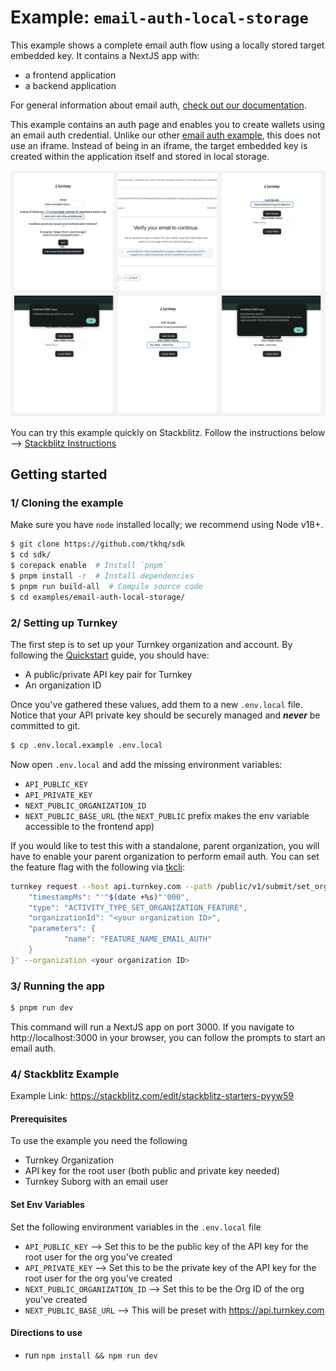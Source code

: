 # Example: `email-auth-local-storage`

This example shows a complete email auth flow using a locally stored target embedded key. It contains a NextJS app with:

- a frontend application
- a backend application

 For general information about email auth, [check out our documentation](https://docs.turnkey.com/authentication/email).

This example contains an auth page and enables you to create wallets using an email auth credential. Unlike our other [email auth example](https://github.com/tkhq/sdk/tree/main/examples/email-auth), this does not use an iframe. Instead of being in an iframe, the target embedded key is created within the application itself and stored in local storage.

<p style="text-align:center">
    <img src="./img/demo.png" width="2000"/>
</p>

You can try this example quickly on Stackblitz. Follow the instructions below --> [Stackblitz Instructions](#4-stackblitz-example)

## Getting started

### 1/ Cloning the example

Make sure you have `node` installed locally; we recommend using Node v18+.

```bash
$ git clone https://github.com/tkhq/sdk
$ cd sdk/
$ corepack enable  # Install `pnpm`
$ pnpm install -r  # Install dependencies
$ pnpm run build-all  # Compile source code
$ cd examples/email-auth-local-storage/
```

### 2/ Setting up Turnkey

The first step is to set up your Turnkey organization and account. By following the [Quickstart](https://docs.turnkey.com/getting-started/quickstart) guide, you should have:

- A public/private API key pair for Turnkey
- An organization ID

Once you've gathered these values, add them to a new `.env.local` file. Notice that your API private key should be securely managed and **_never_** be committed to git.

```bash
$ cp .env.local.example .env.local
```

Now open `.env.local` and add the missing environment variables:

- `API_PUBLIC_KEY`
- `API_PRIVATE_KEY`
- `NEXT_PUBLIC_ORGANIZATION_ID`
- `NEXT_PUBLIC_BASE_URL` (the `NEXT_PUBLIC` prefix makes the env variable accessible to the frontend app)

If you would like to test this with a standalone, parent organization, you will have to enable your parent organization to perform email auth. You can set the feature flag with the following via [tkcli](https://github.com/tkhq/tkcli):

```bash
turnkey request --host api.turnkey.com --path /public/v1/submit/set_organization_feature --body '{
    "timestampMs": "'"$(date +%s)"'000",
    "type": "ACTIVITY_TYPE_SET_ORGANIZATION_FEATURE",
    "organizationId": "<your organization ID>",
    "parameters": {
            "name": "FEATURE_NAME_EMAIL_AUTH"
    }
}' --organization <your organization ID>
```

### 3/ Running the app

```bash
$ pnpm run dev
```

This command will run a NextJS app on port 3000. If you navigate to http://localhost:3000 in your browser, you can follow the prompts to start an email auth.

### 4/ Stackblitz Example

Example Link: https://stackblitz.com/edit/stackblitz-starters-pyyw59

#### Prerequisites

To use the example you need the following

- Turnkey Organization
- API key for the root user (both public and private key needed)
- Turnkey Suborg with an email user

#### Set Env Variables

Set the following environment variables in the `.env.local` file

- `API_PUBLIC_KEY` --> Set this to be the public key of the API key for the root user for the org you've created
- `API_PRIVATE_KEY` --> Set this to be the private key of the API key for the root user for the org you've created
- `NEXT_PUBLIC_ORGANIZATION_ID` --> Set this to be the Org ID of the org you've created
- `NEXT_PUBLIC_BASE_URL` --> This will be preset with https://api.turnkey.com

#### Directions to use

- run `npm install && npm run dev`
